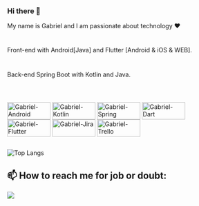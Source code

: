 ### Hi there 👋

My name is Gabriel and I am passionate about technology ❤️

#
Front-end with Android[Java] and Flutter [Android & iOS & WEB].
#
Back-end Spring Boot with Kotlin and Java.
#
<div style="display: inline_block"><br>
  <img align="center" alt="Gabriel-Android" height="40" width="100" src="https://img.shields.io/badge/Android-3DDC84?style=for-the-          badge&logo=android&logoColor=white">
  <img align="center" alt="Gabriel-Kotlin"  height="40" width="100" src="https://img.shields.io/badge/Kotlin-0095D5?&style=for-the-          badge&logo=kotlin&logoColor=white">
  <img align="center" alt="Gabriel-Spring" height="40" width="100"src="https://img.shields.io/badge/Spring-6DB33F?style=for-the-             badge&logo=spring&logoColor=white">
  <img align="center" alt="Gabriel-Dart" height="40" width="100" src="https://img.shields.io/badge/Dart-0175C2?style=for-the-                badge&logo=dart&logoColor=white">
  <img align="center" alt="Gabriel-Flutter" height="40" width="100" src="https://img.shields.io/badge/Flutter-02569B?style=for-the-         badge&logo=flutter&logoColor=white">
  <img align="center" alt="Gabriel-Jira" height="40" width="100" src="https://img.shields.io/badge/Jira-0052CC?style=for-the-                badge&logo=Jira&logoColor=white">
  <img align="center" alt="Gabriel-Trello" height="40" width="100" src="https://img.shields.io/badge/Trello-0052CC?style=for-the-           badge&logo=trello&logoColor=white">
</div>

##

![Top Langs](https://github-readme-stats.vercel.app/api/top-langs/?username=gadearaujo&layout=compact&show_icons=true&show=reviews,discussions_started,discussions_answered,prs_merged,prs_merged_percentage&hide=html,scss,stylus,blade,jupyter%20notebook,python,java,css,shell,batchfile,dockerfile,typescript,ruby,swift,objective-c&theme=algolia)


## 📫 How to reach me for job or doubt:
 <a href = "mailto:ga.dearaujo4@gmail.com"><img src="https://img.shields.io/badge/-Gmail-%23333?style=for-the-badge&logo=gmail&logoColor=white" target="_blank"></a>
<!--
**gadearaujo/gadearaujo** is a ✨ _special_ ✨ repository because its `README.md` (this file) appears on your GitHub profile.

Here are some ideas to get you started:

- 🔭 I’m currently working on ...
- 🌱 I’m currently learning ...
- 👯 I’m looking to collaborate on ...
- 🤔 I’m looking for help with ...
- 💬 Ask me about ...
- 📫 How to reach me: ...
- 😄 Pronouns: ...
- ⚡ Fun fact: ...
-->
